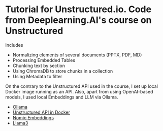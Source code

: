 # Tutorial for Unstructured.io. Code from Deeplearning.AI's course on Unstructured

Includes
- Normalizing elements of several documents (PPTX, PDF, MD)
- Processing Embedded Tables
- Chunking text by section
- Using ChromaDB to store chunks in a collection
- Using Metadata to filter


On the contrary to the Unstructured API used in the course, I set up local Docker image running as an API.
Also, apart from using OpenAI-based models, I used local Embeddings and LLM via Ollama.

- [Ollama](https://github.com/ollama/ollama)
- [Unstructured API in Docker](https://github.com/Unstructured-IO/unstructured#eight_pointed_black_star-quick-start)
- [Nomic Embeddings](https://ollama.com/library/nomic-embed-text)
- [Llama3](https://ollama.com/library/llama3)
